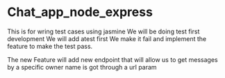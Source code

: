 # Chat_app_node_express
This is for wring test cases using jasmine
We will be doing test first development
We will add atest first
We make it fail and implement the feature to make the test pass.

The new Feature will add new endpoint that will allow us to get messages by a specific owner
name is got through a url param
